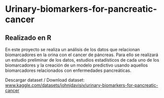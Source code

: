 # Urinary-biomarkers-for-pancreatic-cancer
## Realizado en R

En este proyecto se realiza un análisis de los datos que relacionan biomarcadores en la orina con el cancer de páncreas. Para ello se realizará un estudio preliminar de los datos, estudios estadísticos de cada uno de los biomarcadores y la creación de un modelo predictivo usando aquellos biomarcadores relacionados con enfermedades pancreáticas.

Descargar dataset / Download dataset:
www.kaggle.com/datasets/johnjdavisiv/urinary-biomarkers-for-pancreatic-cancer
